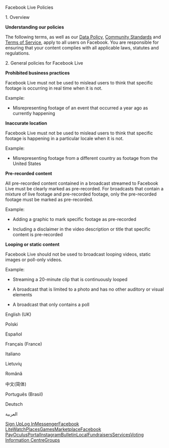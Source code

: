 Facebook Live Policies

1\. Overview

**Understanding our policies**

The following terms, as well as our [Data Policy](https://www.facebook.com/about/privacy/), [Community Standards](https://www.facebook.com/communitystandards/) and [Terms of Service](https://www.facebook.com/legal/terms), apply to all users on Facebook. You are responsible for ensuring that your content complies with all applicable laws, statutes and regulations.

2\. General policies for Facebook Live

**Prohibited business practices**

Facebook Live must not be used to mislead users to think that specific footage is occurring in real time when it is not.

Example:

*   Misrepresenting footage of an event that occurred a year ago as currently happening

**Inaccurate location**

Facebook Live must not be used to mislead users to think that specific footage is happening in a particular locale when it is not.

Example:

*   Misrepresenting footage from a different country as footage from the United States

**Pre-recorded content**

All pre-recorded content contained in a broadcast streamed to Facebook Live must be clearly marked as pre-recorded. For broadcasts that contain a mixture of live footage and pre-recorded footage, only the pre-recorded footage must be marked as pre-recorded.

Example:

*   Adding a graphic to mark specific footage as pre-recorded

*   Including a disclaimer in the video description or title that specific content is pre-recorded

**Looping or static content**

Facebook Live should not be used to broadcast looping videos, static images or poll-only videos.

Example:

*   Streaming a 20-minute clip that is continuously looped

*   A broadcast that is limited to a photo and has no other auditory or visual elements

*   A broadcast that only contains a poll

English (UK)

Polski

Español

Français (France)

Italiano

Lietuvių

Română

中文(简体)

Português (Brasil)

Deutsch

العربية

[Sign Up](https://www.facebook.com/reg/)[Log In](https://www.facebook.com/login/)[Messenger](https://l.facebook.com/l.php?u=https%3A%2F%2Fmessenger.com%2F&h=AT2mRfwUSZPuxQWkGo_ShrhjnvQuUPoj-EmcwSWG6x1pnGr3mKli9FFSJyf6StwCEAB76nWIdUenOdX2Pa4z_mvQcAfTnIITHYJaLhdgz9Mh8IAO_ouN3FF07SHbNnxUwlkAmYNT-abw-o8FTueC05MeZTW1jvoimy3mUw)[Facebook Lite](https://www.facebook.com/lite/)[Watch](https://en-gb.facebook.com/watch/)[Places](https://www.facebook.com/places/)[Games](https://www.facebook.com/games/)[Marketplace](https://www.facebook.com/marketplace/)[Facebook Pay](https://pay.facebook.com/)[Oculus](https://l.facebook.com/l.php?u=https%3A%2F%2Fwww.oculus.com%2F&h=AT2mRfwUSZPuxQWkGo_ShrhjnvQuUPoj-EmcwSWG6x1pnGr3mKli9FFSJyf6StwCEAB76nWIdUenOdX2Pa4z_mvQcAfTnIITHYJaLhdgz9Mh8IAO_ouN3FF07SHbNnxUwlkAmYNT-abw-o8FTueC05MeZTW1jvoimy3mUw)[Portal](https://portal.facebook.com/)[Instagram](https://l.facebook.com/l.php?u=https%3A%2F%2Fwww.instagram.com%2F&h=AT2mRfwUSZPuxQWkGo_ShrhjnvQuUPoj-EmcwSWG6x1pnGr3mKli9FFSJyf6StwCEAB76nWIdUenOdX2Pa4z_mvQcAfTnIITHYJaLhdgz9Mh8IAO_ouN3FF07SHbNnxUwlkAmYNT-abw-o8FTueC05MeZTW1jvoimy3mUw)[Bulletin](https://www.bulletin.com/)[Local](https://www.facebook.com/local/lists/245019872666104/)[Fundraisers](https://www.facebook.com/fundraisers/)[Services](https://www.facebook.com/biz/directory/)[Voting Information Centre](https://www.facebook.com/votinginformationcenter/?entry_point=c2l0ZQ%3D%3D)[Groups](https://www.facebook.com/groups/explore/)